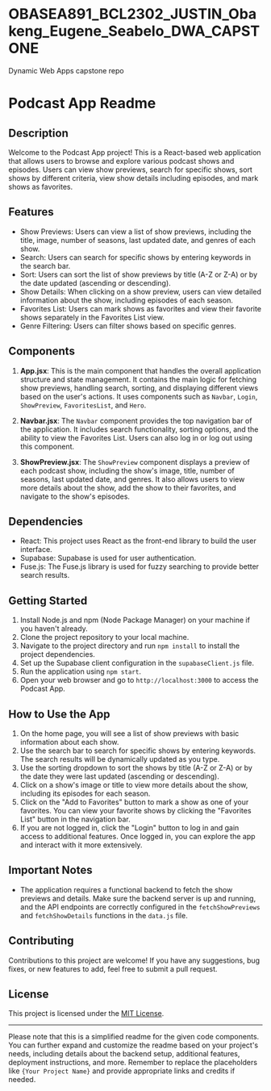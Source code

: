 # OBASEA891_BCL2302_JUSTIN_Obakeng_Eugene_Seabelo_DWA_CAPSTONE
Dynamic Web Apps capstone repo
# Podcast App Readme

## Description
Welcome to the Podcast App project! This is a React-based web application that allows users to browse and explore various podcast shows and episodes. Users can view show previews, search for specific shows, sort shows by different criteria, view show details including episodes, and mark shows as favorites.

## Features
- Show Previews: Users can view a list of show previews, including the title, image, number of seasons, last updated date, and genres of each show.
- Search: Users can search for specific shows by entering keywords in the search bar.
- Sort: Users can sort the list of show previews by title (A-Z or Z-A) or by the date updated (ascending or descending).
- Show Details: When clicking on a show preview, users can view detailed information about the show, including episodes of each season.
- Favorites List: Users can mark shows as favorites and view their favorite shows separately in the Favorites List view.
- Genre Filtering: Users can filter shows based on specific genres.

## Components
1. **App.jsx**: This is the main component that handles the overall application structure and state management. It contains the main logic for fetching show previews, handling search, sorting, and displaying different views based on the user's actions. It uses components such as `Navbar`, `Login`, `ShowPreview`, `FavoritesList`, and `Hero`.

2. **Navbar.jsx**: The `Navbar` component provides the top navigation bar of the application. It includes search functionality, sorting options, and the ability to view the Favorites List. Users can also log in or log out using this component.

3. **ShowPreview.jsx**: The `ShowPreview` component displays a preview of each podcast show, including the show's image, title, number of seasons, last updated date, and genres. It also allows users to view more details about the show, add the show to their favorites, and navigate to the show's episodes.

## Dependencies
- React: This project uses React as the front-end library to build the user interface.
- Supabase: Supabase is used for user authentication.
- Fuse.js: The Fuse.js library is used for fuzzy searching to provide better search results.

## Getting Started
1. Install Node.js and npm (Node Package Manager) on your machine if you haven't already.
2. Clone the project repository to your local machine.
3. Navigate to the project directory and run `npm install` to install the project dependencies.
4. Set up the Supabase client configuration in the `supabaseClient.js` file.
5. Run the application using `npm start`.
6. Open your web browser and go to `http://localhost:3000` to access the Podcast App.

## How to Use the App
1. On the home page, you will see a list of show previews with basic information about each show.
2. Use the search bar to search for specific shows by entering keywords. The search results will be dynamically updated as you type.
3. Use the sorting dropdown to sort the shows by title (A-Z or Z-A) or by the date they were last updated (ascending or descending).
4. Click on a show's image or title to view more details about the show, including its episodes for each season.
5. Click on the "Add to Favorites" button to mark a show as one of your favorites. You can view your favorite shows by clicking the "Favorites List" button in the navigation bar.
6. If you are not logged in, click the "Login" button to log in and gain access to additional features. Once logged in, you can explore the app and interact with it more extensively.

## Important Notes
- The application requires a functional backend to fetch the show previews and details. Make sure the backend server is up and running, and the API endpoints are correctly configured in the `fetchShowPreviews` and `fetchShowDetails` functions in the `data.js` file.

## Contributing
Contributions to this project are welcome! If you have any suggestions, bug fixes, or new features to add, feel free to submit a pull request.

## License
This project is licensed under the [MIT License](https://opensource.org/licenses/MIT).

---

Please note that this is a simplified readme for the given code components. You can further expand and customize the readme based on your project's needs, including details about the backend setup, additional features, deployment instructions, and more. Remember to replace the placeholders like `{Your Project Name}` and provide appropriate links and credits if needed.